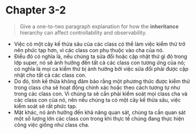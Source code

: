 # Chapter 3-2

> Give a one-to-two paragraph explanation for how the **inheritance** hierarchy can affect controllability and observability.
>

* Việc có một cây kế thừa sâu của các class có thể làm việc kiểm thử trở nên phức tạp hơn, vì các class con phụ thuộc vào cha của nó.
* Điều đó có nghĩa là, nếu chúng ta sửa đổi hoặc cập nhật thứ gì đó trong lớp super, nó sẽ ảnh hưởng đến tất cả các class con tương ứng của nó; có nghĩa là mọi ca kiểm thử bị ảnh hưởng bởi việc sửa đổi phải được cập nhật cho tất cả các class con.
* Do đó, tính kế thừa không đảm bảo rằng một phương thức được kiểm thử trong class cha sẽ hoạt động chính xác hoặc theo cách tương tự như trong các class con. Vì chúng ta sẽ cần phải kiểm soát mọi class cha và các class con của nó, nên nếu chúng ta có một cây kế thừa sâu, việc kiểm soát sẽ rất phức tạp.
* Mặt khác, nó ảnh hưởng đến khả năng quan sát, chúng ta cần quan sát một số lượng lớn các class con trong khi thực tế chúng đang thực hiện công việc giống như class cha.
